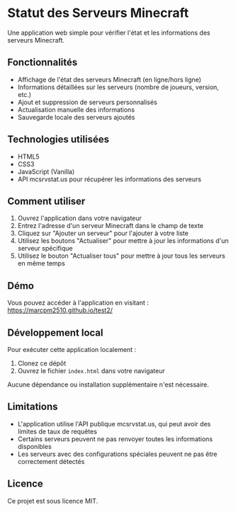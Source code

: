 # Statut des Serveurs Minecraft

Une application web simple pour vérifier l'état et les informations des serveurs Minecraft.

## Fonctionnalités

- Affichage de l'état des serveurs Minecraft (en ligne/hors ligne)
- Informations détaillées sur les serveurs (nombre de joueurs, version, etc.)
- Ajout et suppression de serveurs personnalisés
- Actualisation manuelle des informations
- Sauvegarde locale des serveurs ajoutés

## Technologies utilisées

- HTML5
- CSS3
- JavaScript (Vanilla)
- API mcsrvstat.us pour récupérer les informations des serveurs

## Comment utiliser

1. Ouvrez l'application dans votre navigateur
2. Entrez l'adresse d'un serveur Minecraft dans le champ de texte
3. Cliquez sur "Ajouter un serveur" pour l'ajouter à votre liste
4. Utilisez les boutons "Actualiser" pour mettre à jour les informations d'un serveur spécifique
5. Utilisez le bouton "Actualiser tous" pour mettre à jour tous les serveurs en même temps

## Démo

Vous pouvez accéder à l'application en visitant : https://marcpm2510.github.io/test2/

## Développement local

Pour exécuter cette application localement :

1. Clonez ce dépôt
2. Ouvrez le fichier `index.html` dans votre navigateur

Aucune dépendance ou installation supplémentaire n'est nécessaire.

## Limitations

- L'application utilise l'API publique mcsrvstat.us, qui peut avoir des limites de taux de requêtes
- Certains serveurs peuvent ne pas renvoyer toutes les informations disponibles
- Les serveurs avec des configurations spéciales peuvent ne pas être correctement détectés

## Licence

Ce projet est sous licence MIT.